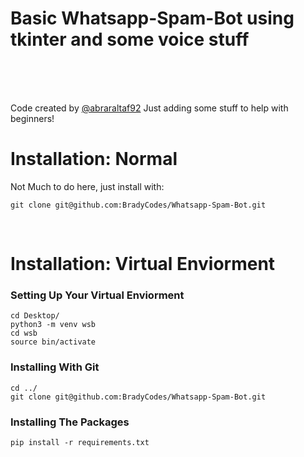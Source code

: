 # Basic Whatsapp-Spam-Bot using tkinter and some voice stuff

<br />
<br />
<br />

Code created by [@abraraltaf92](https://github.com/abraraltaf92)
Just adding some stuff to help with beginners!

# Installation: Normal

Not Much to do here, just install with:

    git clone git@github.com:BradyCodes/Whatsapp-Spam-Bot.git

<br />



# Installation: Virtual Enviorment

### Setting Up Your Virtual Enviorment

    cd Desktop/
    python3 -m venv wsb
    cd wsb
    source bin/activate

### Installing With Git

    cd ../
    git clone git@github.com:BradyCodes/Whatsapp-Spam-Bot.git

### Installing The Packages

    pip install -r requirements.txt
